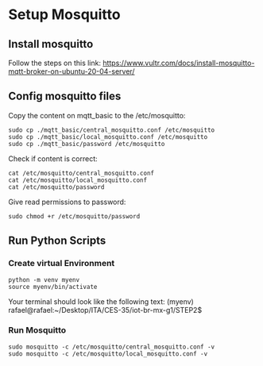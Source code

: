 # Setup Mosquitto

## Install mosquitto
Follow the steps on this link: https://www.vultr.com/docs/install-mosquitto-mqtt-broker-on-ubuntu-20-04-server/

## Config mosquitto files
Copy the content on mqtt_basic to the /etc/mosquitto:

```
sudo cp ./mqtt_basic/central_mosquitto.conf /etc/mosquitto
sudo cp ./mqtt_basic/local_mosquitto.conf /etc/mosquitto
sudo cp ./mqtt_basic/password /etc/mosquitto
```

Check if content is correct:
```
cat /etc/mosquitto/central_mosquitto.conf
cat /etc/mosquitto/local_mosquitto.conf
cat /etc/mosquitto/password
```

Give read permissions to password:

```
sudo chmod +r /etc/mosquitto/password
```

## Run Python Scripts

### Create virtual Environment

```
python -m venv myenv
source myenv/bin/activate
```

Your terminal should look like the following text:
(myenv) rafael@rafael:~/Desktop/ITA/CES-35/iot-br-mx-g1/STEP2$

### Run Mosquitto

```
sudo mosquitto -c /etc/mosquitto/central_mosquitto.conf -v
sudo mosquitto -c /etc/mosquitto/local_mosquitto.conf -v
```